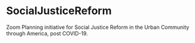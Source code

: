 # SocialJusticeReform
Zoom Planning initiative for Social Justice Reform in the Urban Community through America, post COVID-19.
